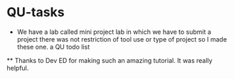 # QU-tasks

* We have a lab called mini project lab in which we have to submit a project there was not restriction of tool use or type of project so I made these one. a QU todo list 


** Thanks to Dev ED for making such an amazing tutorial. It was really helpful.
